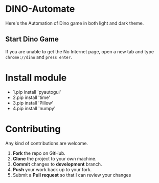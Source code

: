 # DINO-Automate
Here's the Automation of Dino game in both light and dark theme.

## Start Dino Game 
  If you are unable to get the No Internet page, open a new tab and type `chrome://dino` and `press enter`.
  
# Install module 

- 1.pip install 'pyautogui'
- 2.pip install 'time'
- 3.pip install 'Pillow'
- 4.pip install 'numpy'


Contributing
==========
Any kind of contributions are welcome.
1. **Fork** the repo on GitHub.
2. **Clone** the project to your own machine.
3. **Commit** changes to **development** branch.
4. **Push** your work back up to your fork.
5. Submit a **Pull request** so that I can review your changes
